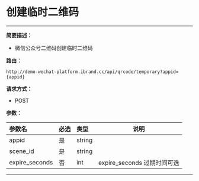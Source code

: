 
# 创建临时二维码
 ****

**简要描述：**


- 微信公众号二维码创建临时二维码


**路由：**

```
http://demo-wechat-platform.ibrand.cc/api/qrcode/temporary?appid={appid}

```
**请求方式：**
- POST

**参数：**

|参数名|必选|类型|说明|
|:----    |:---|:----- |-----   |
|appid |是  |string |  |
|scene_id |是  |string |  |
|expire_seconds |否  |int | expire_seconds 过期时间可选 |

 ****



